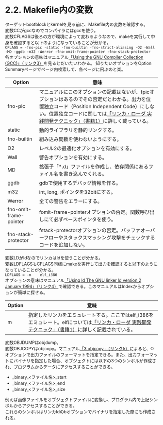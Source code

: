 # 2.2. Makefile内の変数
ターゲットbootblockとkernelを見る前に、Makefile内の変数を確認する。  
変数CCがgccなのでコンパイラにはgccを使う。  
変数CFLAGSは後ろの方が環境によって変わるようなので、makeを実行して中身を確認すると以下のようになっていることが分かる。  
`CFLAGS = -fno-pic -static -fno-builtin -fno-strict-aliasing -O2 -Wall -MD -ggdb -m32 -Werror -fno-omit-frame-pointer -fno-stack-protector`  
各オプションの意味はマニュアル[「Using the GNU Compiler Collection (GCC)」（リンク3）](https://gcc.gnu.org/onlinedocs/gcc-6.5.0/gcc/)を見るとだいたいわかる。
知りたいオプションをOption Summaryページでページ内検索して、各ページに飛ぶのと楽。  

| Option                 | 意味                                                                                                                                    |
|------------------------|---------------------------------------------------------------------------------------------------------------------------------------|
| fno-pic                | マニュアルにこのオプションの記載はないが、fpicオプションはあるのでその否定だとわかる。出力を位置独立コード（Position Independent Code）にしない。位置独立コードに関しては[「リンカ・ローダ 実践開発テクニック」（書籍1）](ref_books.md)に詳しく載っている。 |
| static                 | 動的ライブラリを静的リンクする。                                                                                                                      |
| fno-builtin            | 組み込み関数を使わないようにする。                                                                                                                     |
| O2                     | レベル2の最適化オプションを有効にする。                                                                                                                  |
| Wall                   | 警告オプションを有効にする。                                                                                                                        |
| MD                     | 拡張子「\*.d」ファイルを作成し、依存関係にあるファイル名を書き込んでくれる。                                                                                                   |
| ggdb                   | gdbで使用するデバッグ情報を作る。                                                                                                                  |
| m32                    | int, long, ポインタを32bitにする。                                                                                                             |
| Werror                 | 全ての警告をエラーにする。                                                                                                                         |
| fno-omit-frame-pointer | fomit-frame-pointerオプションの否定。関数呼び出しにて必ずベースポインタを使う。                                             |
| fno-stack-protector    | fstack-protectorオプションの否定。バッファオーバーフローやスタックスマッシング攻撃をチェックするコードを追加しない。                                          |

変数LDがldなのでリンカはldを使うことが分かる。  
変数LDFLAGSもCFLAGS同様にmakeを実行して出力を確認すると以下のようになっていることが分かる。  
`LDFLAGS = -m    elf_i386`  
オプションの意味はマニュアル[「Using ld The GNU linker ld version 2 January 1994」（リンク4）](https://ftp.gnu.org/old-gnu/Manuals/ld-2.9.1/html_mono/ld.html)で確認できる。このマニュアルはIndexからオプションが簡単に探せる。

| Option | 意味                                                                                |
|--------|-----------------------------------------------------------------------------------|
| m      | 指定したリンカをエミュレートする。ここではelf\_i386をエミュレート。elfについては[「リンカ・ローダ 実践開発テクニック」（書籍1）](ref_books.md)に詳しく記載されている。 |

変数OBJDUMPはobjdump。  
変数OBJCOPYはobjcopy。マニュアル[「3 objcopy」（リンク5）](https://sourceware.org/binutils/docs-2.35/binutils/objcopy.html#objcopy)によると、Oオプションで出力ファイルのフォーマットを指定できる。また、出力フォーマットにバイナリを指定した場合、オブジェクトには以下の3つのシンボルが作成され、プログラムからデータにアクセスすることができる。  
- \_binary\_<ファイル名>\_start  
- \_binary\_<ファイル名>\_end  
- \_binary\_<ファイル名>\_size  

例えば画像ファイルをオブジェクトファイルに変換し、プログラム内で上記シンボルからアクセスすることができる。  
これらのシンボルはリンカldのbオプションでバイナリを指定した際にも作成される。  
